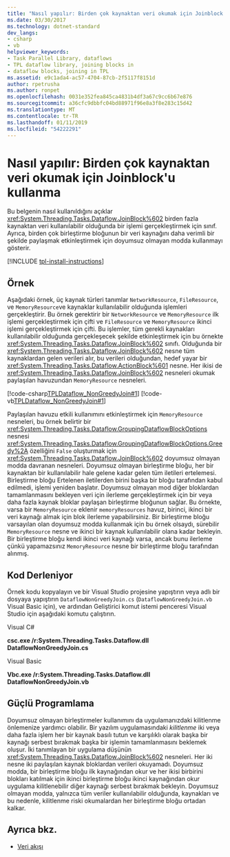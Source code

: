 ```yaml
---
title: "Nasıl yapılır: Birden çok kaynaktan veri okumak için Joinblock'u kullanma"
ms.date: 03/30/2017
ms.technology: dotnet-standard
dev_langs:
- csharp
- vb
helpviewer_keywords:
- Task Parallel Library, dataflows
- TPL dataflow library, joining blocks in
- dataflow blocks, joining in TPL
ms.assetid: e9c1ada4-ac57-4704-87cb-2f5117f8151d
author: rpetrusha
ms.author: ronpet
ms.openlocfilehash: 0031e352fea845ca4831b4df3a67c9cc6b67e876
ms.sourcegitcommit: a36cfc9dbbfc04bd88971f96e8a3f8e283c15d42
ms.translationtype: MT
ms.contentlocale: tr-TR
ms.lasthandoff: 01/11/2019
ms.locfileid: "54222291"
---
```

# <a name="how-to-use-joinblock-to-read-data-from-multiple-sources"></a>Nasıl yapılır: Birden çok kaynaktan veri okumak için Joinblock'u kullanma
Bu belgenin nasıl kullanıldığını açıklar <xref:System.Threading.Tasks.Dataflow.JoinBlock%602> birden fazla kaynaktan veri kullanılabilir olduğunda bir işlemi gerçekleştirmek için sınıf. Ayrıca, birden çok birleştirme bloğunun bir veri kaynağını daha verimli bir şekilde paylaşmak etkinleştirmek için doyumsuz olmayan modda kullanmayı gösterir.

[!INCLUDE [tpl-install-instructions](../../../includes/tpl-install-instructions.md)]

## <a name="example"></a>Örnek  
 Aşağıdaki örnek, üç kaynak türleri tanımlar `NetworkResource`, `FileResource`, ve `MemoryResource`ve kaynaklar kullanılabilir olduğunda işlemleri gerçekleştirir. Bu örnek gerektirir bir `NetworkResource` ve `MemoryResource` ilk işlemi gerçekleştirmek için çifti ve `FileResource` ve `MemoryResource` ikinci işlemi gerçekleştirmek için çifti. Bu işlemler, tüm gerekli kaynakları kullanılabilir olduğunda gerçekleşecek şekilde etkinleştirmek için bu örnekte <xref:System.Threading.Tasks.Dataflow.JoinBlock%602> sınıfı. Olduğunda bir <xref:System.Threading.Tasks.Dataflow.JoinBlock%602> nesne tüm kaynaklardan gelen verileri alır, bu verileri olduğundan, hedef yayar bir <xref:System.Threading.Tasks.Dataflow.ActionBlock%601> nesne. Her ikisi de <xref:System.Threading.Tasks.Dataflow.JoinBlock%602> nesneleri okumak paylaşılan havuzundan `MemoryResource` nesneleri.  
  
 [!code-csharp[TPLDataflow_NonGreedyJoin#1](../../../samples/snippets/csharp/VS_Snippets_Misc/tpldataflow_nongreedyjoin/cs/nongreedyjoin.cs#1)]
 [!code-vb[TPLDataflow_NonGreedyJoin#1](../../../samples/snippets/visualbasic/VS_Snippets_Misc/tpldataflow_nongreedyjoin/vb/nongreedyjoin.vb#1)]  
  
 Paylaşılan havuzu etkili kullanımını etkinleştirmek için `MemoryResource` nesneleri, bu örnek belirtir bir <xref:System.Threading.Tasks.Dataflow.GroupingDataflowBlockOptions> nesnesi <xref:System.Threading.Tasks.Dataflow.GroupingDataflowBlockOptions.Greedy%2A> özelliğini `False` oluşturmak için <xref:System.Threading.Tasks.Dataflow.JoinBlock%602> doyumsuz olmayan modda davranan nesneleri. Doyumsuz olmayan birleştirme bloğu, her bir kaynaktan bir kullanılabilir hale gelene kadar gelen tüm iletileri ertelemesi. Birleştirme bloğu Ertelenen iletilerden birini başka bir bloğu tarafından kabul edilmedi, işlemi yeniden başlatır. Doyumsuz olmayan mod diğer bloklardan tamamlanmasını bekleyen veri için ilerleme gerçekleştirmek için bir veya daha fazla kaynak bloklar paylaşan birleştirme bloğunun sağlar. Bu örnekte, varsa bir `MemoryResource` eklenir `memoryResources` havuz, birinci, ikinci bir veri kaynağı almak için blok ilerleme yapabilirsiniz. Bir birleştirme bloğu varsayılan olan doyumsuz modda kullanmak için bu örnek olsaydı, sürebilir `MemoryResource` nesne ve ikinci bir kaynak kullanılabilir olana kadar bekleyin. Bir birleştirme bloğu kendi ikinci veri kaynağı varsa, ancak bunu ilerleme çünkü yapamazsınız `MemoryResource` nesne bir birleştirme bloğu tarafından alınmış.  
  
## <a name="compiling-the-code"></a>Kod Derleniyor  
 Örnek kodu kopyalayın ve bir Visual Studio projesine yapıştırın veya adlı bir dosyaya yapıştırın `DataflowNonGreedyJoin.cs` (`DataflowNonGreedyJoin.vb` Visual Basic için), ve ardından Geliştirici komut istemi penceresi Visual Studio için aşağıdaki komutu çalıştırın.  
  
 Visual C#  
  
 **csc.exe /r:System.Threading.Tasks.Dataflow.dll DataflowNonGreedyJoin.cs**  
  
 Visual Basic  
  
 **Vbc.exe /r:System.Threading.Tasks.Dataflow.dll DataflowNonGreedyJoin.vb**  
  
## <a name="robust-programming"></a>Güçlü Programlama  
 Doyumsuz olmayan birleştirmeler kullanımını da uygulamanızdaki kilitlenme önlemenize yardımcı olabilir. Bir yazılım uygulamasındaki *kilitlenme* iki veya daha fazla işlem her bir kaynak basılı tutun ve karşılıklı olarak başka bir kaynağı serbest bırakmak başka bir işlemin tamamlanmasını beklemek oluşur. İki tanımlayan bir uygulama düşünün <xref:System.Threading.Tasks.Dataflow.JoinBlock%602> nesneleri. Her iki nesne iki paylaşılan kaynak bloklardan verileri okuyamadı. Doyumsuz modda, bir birleştirme bloğu ilk kaynağından okur ve her ikisi birbirini blokları katılmak için ikinci birleştirme bloğu ikinci kaynağından okur uygulama kilitlenebilir diğer kaynağı serbest bırakmak bekleyin. Doyumsuz olmayan modda, yalnızca tüm veriler kullanılabilir olduğunda, kaynakları ve bu nedenle, kilitlenme riski okumalardan her birleştirme bloğu ortadan kalkar.  
  
## <a name="see-also"></a>Ayrıca bkz.

- [Veri akışı](../../../docs/standard/parallel-programming/dataflow-task-parallel-library.md)
